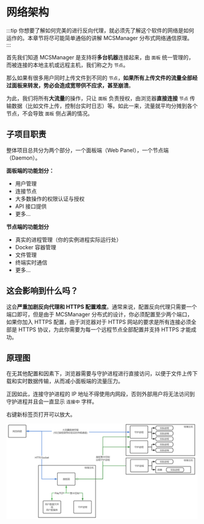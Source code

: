 # 网络架构

:::tip
你想要了解如何完美的进行反向代理，就必须先了解这个软件的网络是如何运作的。本章节将尽可能简单通俗的讲解 MCSManager 分布式网络通信原理。
:::

首先我们知道 MCSManager 是支持将**多台机器**连接起来，由 `面板` 统一管理的，而被连接的本地主机或远程主机，我们称之为 `节点`。

那么如果有很多用户同时上传文件到不同的 `节点`，**如果所有上传文件的流量全部经过面板来转发，势必会造成宽带供不应求，甚至崩溃**。

为此，我们将所有**大流量**的操作，只让 `面板` 负责授权，由浏览器**直接连接** `节点` 传输数据（比如文件上传，控制台实时日志）等。如此一来，流量就平均分摊到各个节点，不会导致 `面板` 侧占满的情况。

## 子项目职责

整体项目总共分为两个部分，一个面板端（Web Panel），一个节点端（Daemon）。

**面板端的功能划分：**

- 用户管理
- 连接节点
- 大多数操作的权限认证与授权
- API 接口提供
- 更多...

**节点端的功能划分**

- 真实的进程管理（你的实例进程实际运行处）
- Docker 容器管理
- 文件管理
- 终端实时通信
- 更多...

## 这会影响到什么吗？

这会**严重加剧反向代理和 HTTPS 配置难度**。通常来说，配置反向代理只需要一个端口即可，但是由于 MCSManager 分布式的设计，你必须配置至少两个端口，如果你加入 HTTPS 配置，由于浏览器对于 HTTPS 网站的要求是所有连接必须全部是 HTTPS 协议，为此你需要为每一个远程节点全部配置并支持 HTTPS 才能成功。

## 原理图

在无其他配置和因素下，浏览器需要与守护进程进行直接访问，以便于文件上传下载和实时数据传输，从而减小面板端的流量压力。

正因如此，连接守护进程的 IP 地址不得使用内网段，否则外部用户将无法访问到守护进程并且会一直显示 `连接中` 字样。

右键新标签页打开可以放大。

![分布式原理图](/images/zh_cn/distributed_principle.png)

